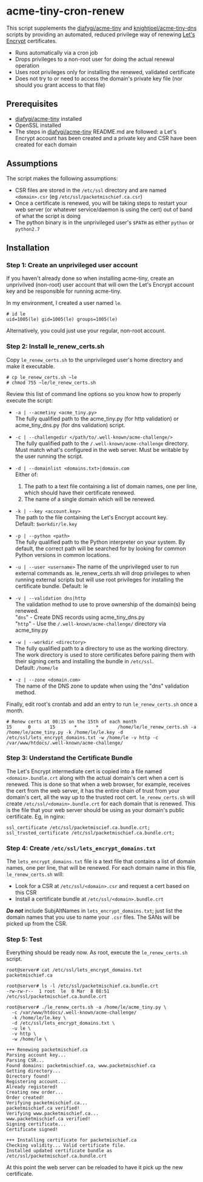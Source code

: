 # acme-tiny-cron-renew

This script supplements the
[diafygi/acme-tiny](https://github.com/diafygi/acme-tiny) and
[knightjoel/acme-tiny-dns](https://github.com/knightjoel/acme-tiny-dns)
scripts by providing an automated, reduced privilege way of renewing [Let's
Encrypt](https://letsencrypt.org/) certificates.

- Runs automatically via a cron job
- Drops privileges to a non-root user for doing the actual renewal operation
- Uses root privileges only for installing the renewed, validated certificate
- Does not try to or need to access the domain's private key file (nor should
  you grant access to that file)

## Prerequisites

- [diafygi/acme-tiny](https://github.com/diafygi/acme-tiny) installed
- OpenSSL installed
- The steps in [diafygi/acme-tiny](https://github.com/diafygi/acme-tiny)
  README.md are followed: a Let's Encrypt account has been created and a
  private key and CSR have been created for each domain

## Assumptions

The script makes the following assumptions:

- CSR files are stored in the `/etc/ssl` directory and are named `<domain>.csr`
  (eg `/etc/ssl/packetmischief.ca.csr`)
- Once a certificate is renewed, you will be taking steps to restart your web
  server (or whatever service/daemon is using the cert) out of band of what the
  script is doing
- The python binary is in the unprivileged user's `$PATH` as either `python` or
  `python2.7`

## Installation

### Step 1: Create an unprivileged user account

If you haven't already done so when installing acme-tiny, create an unprivilved
(non-root) user account that will own the Let's Encrypt account key and be
responsible for running acme-tiny.

In my environment, I created a user named `le`.

```
# id le
uid=1005(le) gid=1005(le) groups=1005(le)
```

Alternatively, you could just use your regular, non-root account.

### Step 2: Install le\_renew\_certs.sh

Copy `le_renew_certs.sh` to the unprivileged user's home directory and make it
executable.

```
# cp le_renew_certs.sh ~le
# chmod 755 ~le/le_renew_certs.sh
```

Review this list of command line options so you know how to properly execute
the script:

- `-a | --acmetiny <acme_tiny.py>`  
	The fully qualified path to the acme_tiny.py (for http
	validation) or acme_tiny_dns.py (for dns validation) script.

- `-c | --challengedir </path/to/.well-known/acme-challenge/>`  
	The fully qualified path to the `/.well-known/acme-challenge`
	directory. Must match what's configured in the web server. Must
	be writable by the user running the script.

- `-d | --domainlist <domains.txt>|domain.com`  
	Either of:  
	1) The path to a text file containing a list of domain names,
	one per line, which should have their certificate renewed.  
	2) The name of a single domain which will be renewed.

- `-k | --key <account.key>`  
	The path to the file containing the Let's Encrypt account key.  
	Default: `$workdir/le.key`

- `-p | --python <path>`  
	The fully qualified path to the Python interpreter on your
	system. By default, the correct path will be searched for
	by looking for common Python versions in common locations.

- `-u | --user <username>`
	The name of the unprivileged user to run external commands as.
	le_renew_certs.sh will drop privileges to <username> when running
	external scripts but will use root privileges for installing
	the certificate bundle.
	Default: le

- `-v | --validation dns|http`  
	The validation method to use to prove ownership of the
	domain(s) being renewed.  
	"`dns`" - Create DNS records using acme_tiny_dns.py  
	"`http`" - Use the `/.well-known/acme-challenge/` directory via
	acme_tiny.py

- `-w | --workdir <directory>`  
	The fully qualified path to a directory to use as the working
	directory. The work directory is used to store certificates
	before pairing them with their signing certs and installing
	the bundle in `/etc/ssl`.  
	Default: `/home/le`

- `-z | --zone <domain.com>`  
	The name of the DNS zone to update when using the "dns"
	validation method.

Finally, edit root's crontab and add an entry to run
`le_renew_certs.sh` once a month.

```
# Renew certs at 00:15 on the 15th of each month
15      0       15       *       *       /home/le/le_renew_certs.sh -a /home/le/acme_tiny.py -k /home/le/le.key -d /etc/ssl/lets_encrypt_domains.txt -w /home/le -v http -c /var/www/htdocs/.well-known/acme-challenge/
```

### Step 3: Understand the Certificate Bundle

The Let's Encrypt intermediate cert
is copied into a file named `<domain>.bundle.crt` along with the actual
domain's cert when a cert is renewed. This is done so that when a web browser,
for example, receives the cert from the web server, it has the entire chain of
trust from your domain's cert, all the way up to the trusted root cert.
`le_renew_certs.sh` will create `/etc/ssl/<domain>.bundle.crt` for each domain
that is renewed. This is the file that your web server should be using as your
domain's public certificate. Eg, in nginx:

```
ssl_certificate /etc/ssl/packetmiscief.ca.bundle.crt;
ssl_trusted_certificate /etc/ssl/packetmischief.ca.bundle.crt;
```

### Step 4: Create `/etc/ssl/lets_encrypt_domains.txt`

The `lets_encrypt_domains.txt` file is a text file that contains a list of
domain names, one per line, that will be renewed. For each domain name in this
file, `le_renew_certs.sh` will:
- Look for a CSR at `/etc/ssl/<domain>.csr` and request a cert based on this
  CSR
- Install a certificate bundle at `/etc/ssl/<domain>.bundle.crt`

**_Do not_** include SubjAltNames in `lets_encrypt_domains.txt`; just list the
domain names that you use to name your `.csr` files. The SANs will be picked up
from the CSR.

### Step 5: Test

Everything should be ready now. As root, execute the
`le_renew_certs.sh` script.

```
root@server# cat /etc/ssl/lets_encrypt_domains.txt
packetmischief.ca

root@server# ls -l /etc/ssl/packetmischief.ca.bundle.crt
-rw-rw-r--  1 root  le  0 Mar  8 08:51 /etc/ssl/packetmischief.ca.bundle.crt

root@server# ./le_renew_certs.sh -a /home/le/acme_tiny.py \
  -c /var/www/htdocs/.well-known/acme-challenge/
  -k /home/le/le.key \
  -d /etc/ssl/lets_encrypt_domains.txt \
  -u le \
  -v http \
  -w /home/le \

+++ Renewing packetmischief.ca
Parsing account key...
Parsing CSR...
Found domains: packetmischief.ca, www.packetmischief.ca
Getting directory...
Directory found!
Registering account...
Already registered!
Creating new order...
Order created!
Verifying packetmischief.ca...
packetmischief.ca verified!
Verifying www.packetmischief.ca...
www.packetmischief.ca verified!
Signing certificate...
Certificate signed!

+++ Installing certificate for packetmischief.ca
Checking validity... Valid certificate file.
Installed updated certificate bundle as /etc/ssl/packetmischief.ca.bundle.crt
```

At this point the web server can be reloaded to have it pick up the new
certificate.
